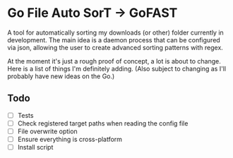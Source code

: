 # Go File Auto SorT &rarr; GoFAST

A tool for automatically sorting my downloads (or other) folder currently in development. 
The main idea is a daemon process that can be configured via json, allowing the user to create advanced sorting patterns with regex.

At the moment it's just a rough proof of concept, a lot is about to change. Here is a list of things I'm definitely adding. (Also subject to changing as I'll probably have new ideas on the Go.)

## Todo
- [ ] Tests
- [ ] Check registered target paths when reading the config file
- [ ] File overwrite option
- [ ] Ensure everything is cross-platform
- [ ] Install script